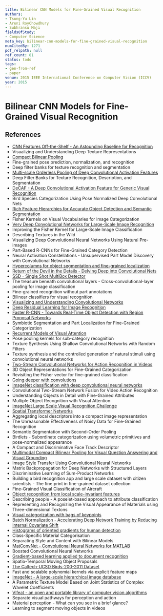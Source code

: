 ```yaml
---
title: Bilinear CNN Models for Fine-Grained Visual Recognition
authors:
- Tsung-Yu Lin
- Aruni RoyChowdhury
- Subhransu Maji
fieldsOfStudy:
- Computer Science
meta_key: bilinear-cnn-models-for-fine-grained-visual-recognition
numCitedBy: 1271
pdf_relpath: null
ref_count: 81
status: todo
tags:
- gen-from-ref
- paper
venue: 2015 IEEE International Conference on Computer Vision (ICCV)
year: 2015
---
```


# Bilinear CNN Models for Fine-Grained Visual Recognition

## References

- [CNN Features Off-the-Shelf - An Astounding Baseline for Recognition](./cnn-features-off-the-shelf-an-astounding-baseline-for-recognition.md)
- Visualizing and Understanding Deep Texture Representations
- [Compact Bilinear Pooling](./compact-bilinear-pooling.md)
- Fine-grained pose prediction, normalization, and recognition
- Deep filter banks for texture recognition and segmentation
- [Multi-scale Orderless Pooling of Deep Convolutional Activation Features](./multi-scale-orderless-pooling-of-deep-convolutional-activation-features.md)
- Deep Filter Banks for Texture Recognition, Description, and Segmentation
- [DeCAF - A Deep Convolutional Activation Feature for Generic Visual Recognition](./decaf-a-deep-convolutional-activation-feature-for-generic-visual-recognition.md)
- Bird Species Categorization Using Pose Normalized Deep Convolutional Nets
- [Rich Feature Hierarchies for Accurate Object Detection and Semantic Segmentation](./rich-feature-hierarchies-for-accurate-object-detection-and-semantic-segmentation.md)
- Fisher Kernels on Visual Vocabularies for Image Categorization
- [Very Deep Convolutional Networks for Large-Scale Image Recognition](./very-deep-convolutional-networks-for-large-scale-image-recognition.md)
- Improving the Fisher Kernel for Large-Scale Image Classification
- Describing Textures in the Wild
- Visualizing Deep Convolutional Neural Networks Using Natural Pre-images
- Part-Based R-CNNs for Fine-Grained Category Detection
- Neural Activation Constellations - Unsupervised Part Model Discovery with Convolutional Networks
- [Hypercolumns for object segmentation and fine-grained localization](./hypercolumns-for-object-segmentation-and-fine-grained-localization.md)
- [Return of the Devil in the Details - Delving Deep into Convolutional Nets](./return-of-the-devil-in-the-details-delving-deep-into-convolutional-nets.md)
- [SSD - Single Shot MultiBox Detector](./ssd-single-shot-multibox-detector.md)
- The treasure beneath convolutional layers - Cross-convolutional-layer pooling for image classification
- Fine-grained recognition without part annotations
- Bilinear classifiers for visual recognition
- [Visualizing and Understanding Convolutional Networks](./visualizing-and-understanding-convolutional-networks.md)
- [Deep Residual Learning for Image Recognition](./deep-residual-learning-for-image-recognition.md)
- [Faster R-CNN - Towards Real-Time Object Detection with Region Proposal Networks](./faster-r-cnn-towards-real-time-object-detection-with-region-proposal-networks.md)
- Symbiotic Segmentation and Part Localization for Fine-Grained Categorization
- [Recurrent Models of Visual Attention](./recurrent-models-of-visual-attention.md)
- Pose pooling kernels for sub-category recognition
- Texture Synthesis Using Shallow Convolutional Networks with Random Filters
- Texture synthesis and the controlled generation of natural stimuli using convolutional neural networks
- [Two-Stream Convolutional Networks for Action Recognition in Videos](./two-stream-convolutional-networks-for-action-recognition-in-videos.md)
- 3D Object Representations for Fine-Grained Categorization
- Revisiting the Fisher vector for fine-grained classification
- [Going deeper with convolutions](./going-deeper-with-convolutions.md)
- [ImageNet classification with deep convolutional neural networks](./imagenet-classification-with-deep-convolutional-neural-networks.md)
- Convolutional Two-Stream Network Fusion for Video Action Recognition
- Understanding Objects in Detail with Fine-Grained Attributes
- Multiple Object Recognition with Visual Attention
- [ImageNet Large Scale Visual Recognition Challenge](./imagenet-large-scale-visual-recognition-challenge.md)
- [Spatial Transformer Networks](./spatial-transformer-networks.md)
- Aggregating local descriptors into a compact image representation
- The Unreasonable Effectiveness of Noisy Data for Fine-Grained Recognition
- Semantic Segmentation with Second-Order Pooling
- Birdlets - Subordinate categorization using volumetric primitives and pose-normalized appearance
- A Compact and Discriminative Face Track Descriptor
- [Multimodal Compact Bilinear Pooling for Visual Question Answering and Visual Grounding](./multimodal-compact-bilinear-pooling-for-visual-question-answering-and-visual-grounding.md)
- Image Style Transfer Using Convolutional Neural Networks
- Matrix Backpropagation for Deep Networks with Structured Layers
- Discriminative Learning of Sum-Product Networks
- Building a bird recognition app and large scale dataset with citizen scientists - The fine print in fine-grained dataset collection
- Fine-Grained Visual Classification of Aircraft
- [Object recognition from local scale-invariant features](./object-recognition-from-local-scale-invariant-features.md)
- Describing people - A poselet-based approach to attribute classification
- Representing and Recognizing the Visual Appearance of Materials using Three-dimensional Textons
- [Visual categorization with bags of keypoints](./visual-categorization-with-bags-of-keypoints.md)
- [Batch Normalization - Accelerating Deep Network Training by Reducing Internal Covariate Shift](./batch-normalization-accelerating-deep-network-training-by-reducing-internal-covariate-shift.md)
- [Histograms of oriented gradients for human detection](./histograms-of-oriented-gradients-for-human-detection.md)
- Class-Specific Material Categorisation
- Separating Style and Content with Bilinear Models
- [MatConvNet - Convolutional Neural Networks for MATLAB](./matconvnet-convolutional-neural-networks-for-matlab.md)
- Boosted Convolutional Neural Networks
- [Gradient-based learning applied to document recognition](./gradient-based-learning-applied-to-document-recognition.md)
- Spatio-Temporal Moving Object Proposals
- [The Caltech-UCSD Birds-200-2011 Dataset](./the-caltech-ucsd-birds-200-2011-dataset.md)
- Fast and scalable polynomial kernels via explicit feature maps
- [ImageNet - A large-scale hierarchical image database](./imagenet-a-large-scale-hierarchical-image-database.md)
- A Parametric Texture Model Based on Joint Statistics of Complex Wavelet Coefficients
- [Vlfeat - an open and portable library of computer vision algorithms](./vlfeat-an-open-and-portable-library-of-computer-vision-algorithms.md)
- Separate visual pathways for perception and action
- Material perception - What can you see in a brief glance?
- Learning to segment moving objects in videos
